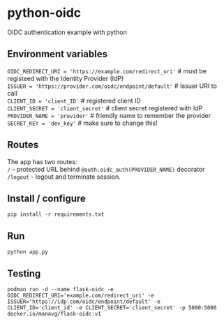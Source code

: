# python-oidc
OIDC authentication example with python


## Environment variables
`OIDC_REDIRECT_URI = 'https://example.com/redirect_uri'` # must be registeed with the Identity Provider (IdP) <br/>
`ISSUER = 'https://provider.com/oidc/endpoint/default'` # Issuer URI to call<br/>
`CLIENT_ID = 'client_ID'` # registered client ID <br/>
`CLIENT_SECRET = 'client_secret'` # client secret registered with IdP <br/>
`PROVIDER_NAME = 'provider'` # friendly name to remember the provider<br/>
`SECRET_KEY = 'dev_key'` # make sure to change this!<br/>

## Routes

The app has two routes: <br/>
`/` - protected URL behind `@auth.oidc_auth(PROVIDER_NAME)` decorator <br/>
`/logout` - logout and terminate session.<br/>

## Install / configure

`pip install -r requirements.txt`

## Run

`python app.py`


## Testing

`podman run -d --name flask-oidc -e OIDC_REDIRECT_URI='example.com/redirect_uri' -e ISSUER='https://idp.com/oidc/endpoint/default' -e CLIENT_ID='client_id' -e CLIENT_SECRET='client_secret' -p 5000:5000 docker.io/manavg/flask-oidc:v1` 
